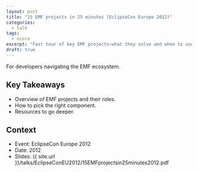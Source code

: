 ```yaml
---
layout: post
title: "15 EMF projects in 25 minutes (EclipseCon Europe 2012)"
categories:
  - talk
tags:
  - ecore
excerpt: "Fast tour of key EMF projects—what they solve and when to use them."
draft: true
---
```


For developers navigating the EMF ecosystem.

## Key Takeaways
- Overview of EMF projects and their roles.
- How to pick the right component.
- Resources to go deeper.

## Context
- Event: EclipseCon Europe 2012
- Date: 2012
- Slides: {{ site.url }}/talks/EclipseConEU2012/15EMFprojectsin25minutes2012.pdf

